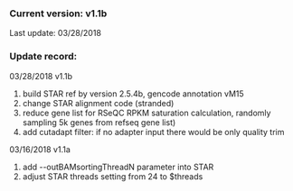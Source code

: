 ### Current version: v1.1b  
Last update: 03/28/2018  
  
### Update record: 
03/28/2018 v1.1b  
1. build STAR ref by version 2.5.4b, gencode annotation vM15  
2. change STAR alignment code (stranded)  
3. reduce gene list for RSeQC RPKM saturation calculation, randomly sampling 5k genes from refseq gene list)  
4. add cutadapt filter: if no adapter input there would be only quality trim  


03/16/2018 v1.1a  
1. add --outBAMsortingThreadN parameter into STAR  
2. adjust STAR threads setting from 24 to $threads  
